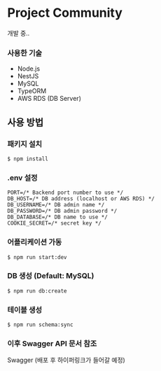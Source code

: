 # Project Community

개발 중..

### 사용한 기술

- Node.js
- NestJS
- MySQL
- TypeORM
- AWS RDS (DB Server)

## 사용 방법

### 패키지 설치

```
$ npm install
```

### .env 설정

```
PORT=/* Backend port number to use */
DB_HOST=/* DB address (localhost or AWS RDS) */
DB_USERNAME=/* DB admin name */
DB_PASSWORD=/* DB admin password */
DB_DATABASE=/* DB name to use */
COOKIE_SECRET=/* secret key */
```

### 어플리케이션 가동

```
$ npm run start:dev
```

### DB 생성 (Default: MySQL)

```
$ npm run db:create
```

### 테이블 생성

```
$ npm run schema:sync
```

### 이후 Swagger API 문서 참조

Swagger (배포 후 하이퍼링크가 들어갈 예정)
